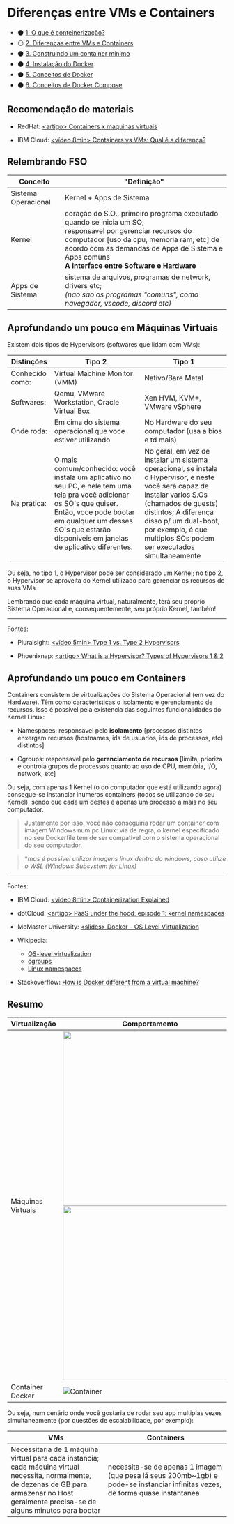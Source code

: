 # Diferenças entre VMs e Containers

- ⚫️ [1. O que é conteinerização?](./README.md)
- ⚪️ [2. Diferenças entre VMs e Containers](./1_difference_between_vm_and_containers.md)
- ⚫️ [3. Construindo um container mínimo](./2_container_from_scratch.md)
- ⚫️ [4. Instalação do Docker](./3_installing_docker.md)
- ⚫️ [5. Conceitos de Docker](./4_docker_concepts.md)
- ⚫️ [6. Conceitos de Docker Compose](./5_docker-compose_concepts.md)

## Recomendação de materiais

- RedHat: [\<artigo> Containers x máquinas virtuais](https://www.redhat.com/pt-br/topics/containers/containers-vs-vms)

- IBM Cloud: [<vídeo 8min> Containers vs VMs: Qual é a diferença?](https://www.youtube.com/watch?v=cjXI-yxqGTI)

## Relembrando FSO

| Conceito | "Definição" |
| -------- | ----------- |
| Sistema Operacional | Kernel + Apps de Sistema |
| Kernel | coração do S.O., primeiro programa executado quando se inicia um SO;<br />responsavel por gerenciar recursos do computador [uso da cpu, memoria ram, etc] de acordo com as demandas de Apps de Sistema e Apps comuns<br />**A interface entre Software e Hardware** |
| Apps de Sistema | sistema de arquivos, programas de network, drivers etc; <br />*(nao sao os programas "comuns", como navegador, vscode, discord etc)* |

## Aprofundando um pouco em Máquinas Virtuais

Existem dois tipos de Hypervisors (softwares que lidam com VMs):

| Distinções | **Tipo 2** | **Tipo 1** |
| ---------- | ---------- | ---------- |
| Conhecido como: | Virtual Machine Monitor (VMM) | Nativo/Bare Metal |
| Softwares: | Qemu, VMware Workstation, Oracle Virtual Box | Xen HVM, KVM*, VMware vSphere |
| Onde roda: | Em cima do sistema operacional que voce estiver utilizando | No Hardware do seu computador (usa a bios e td mais) |
| Na prática: | O mais comum/conhecido: você instala um aplicativo no seu PC, e nele tem uma tela pra você adicionar os SO's que quiser. Então, voce pode bootar em qualquer um desses SO's que estarão disponiveis em janelas de aplicativo diferentes. | No geral, em vez de instalar um sistema operacional, se instala o Hypervisor, e neste você será capaz de instalar varios S.Os (chamados de guests) distintos; A diferença disso p/ um dual-boot, por exemplo, é que multiplos SOs podem ser executados simultaneamente |

Ou seja, no tipo 1, o Hypervisor pode ser considerado um Kernel; no tipo 2, o Hypervisor se aproveita do Kernel utilizado para gerenciar os recursos de suas VMs

Lembrando que cada máquina virtual, naturalmente, terá seu próprio Sistema Operacional e, consequentemente, seu próprio Kernel, também!

------

Fontes:

- Pluralsight: [<vídeo 5min> Type 1 vs. Type 2 Hypervisors](https://www.youtube.com/watch?v=UEk0CKoeUnA)

- Phoenixnap: [\<artigo> What is a Hypervisor? Types of Hypervisors 1 & 2](https://phoenixnap.com/kb/what-is-hypervisor-type-1-2)

## Aprofundando um pouco em Containers

Containers consistem de virtualizações do Sistema Operacional (em vez do Hardware). Têm como caracteristicas o isolamento e gerenciamento de recursos. Isso é possível pela existencia das seguintes funcionalidades do Kernel Linux:

- Namespaces: responsavel pelo **isolamento** [processos distintos enxergam recursos (hostnames, ids de usuarios, ids de processos, etc) distintos]

- Cgroups: responsavel pelo **gerenciamento de recursos** [limita, prioriza e controla grupos de processos quanto ao uso de CPU, memória, I/O, network, etc]

Ou seja, com apenas 1 Kernel (o do computador que está utilizando agora) consegue-se instanciar inumeros containers (todos se utilizando do seu Kernel), sendo que cada um destes é apenas um processo a mais no seu computador.

> Justamente por isso, você não conseguiria rodar um container com imagem Windows num pc Linux: via de regra, o kernel especificado no seu Dockerfile tem de ser compativel com o sistema operacional do seu computador.

> **mas é possivel utilizar imagens linux dentro do windows, caso utilize o WSL (Windows Subsystem for Linux)*

------

Fontes:

- IBM Cloud: [<video 8min> Containerization Explained](https://www.youtube.com/watch?v=0qotVMX-J5s)

- dotCloud: [\<artigo> PaaS under the hood, episode 1: kernel namespaces](http://web.archive.org/web/20150326185901/http://blog.dotcloud.com/under-the-hood-linux-kernels-on-dotcloud-part)

- McMaster University: [\<slides> Docker – OS Level Virtualization](https://lics.cas.mcmaster.ca/sites/default/files/2018-03/Docker%20-%20OS%20Level%20Virtualization%20__%20SMALL.pdf)

- Wikipedia:
  - [OS-level virtualization](https://en.wikipedia.org/wiki/OS-level_virtualization)
  - [cgroups](https://en.wikipedia.org/wiki/Cgroups)
  - [Linux namespaces](https://en.wikipedia.org/wiki/Linux_namespaces)

- Stackoverflow: [How is Docker different from a virtual machine?](https://stackoverflow.com/a/16048358)

## Resumo

| Virtualização | Comportamento |
| ------------- | ------------- |
| Máquinas Virtuais | <img src="https://imgur.com/HtEnKMV.png" width="400"/> <img src="https://imgur.com/uikZBHB.png" width="400"/> |
| Container Docker | ![Container](https://i.imgur.com/JMAGIzw.png) |

Ou seja, num cenário onde você gostaria de rodar seu app multiplas vezes simultaneamente (por questões de escalabilidade, por exemplo):

| VMs | Containers |
| --- | ---------- |
| Necessitaria de 1 máquina virtual para cada instancia; <br />cada máquina virtual necessita, normalmente, de dezenas de GB para armazenar no Host <br />geralmente precisa-se de alguns minutos para bootar | necessita-se de apenas 1 imagem (que pesa lá seus 200mb~1gb) e pode-se instanciar infinitas vezes, de forma quase instantanea |
